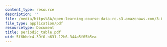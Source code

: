 ```yaml
---
content_type: resource
description: ''
file: /media/https%3A/open-learning-course-data-rc.s3.amazonaws.com/3-094-materials-in-human-experience-spring-2004/5f6bbdc439f0b63112b6344a5f65b5ea_periodic_table.pdf
file_type: application/pdf
resourcetype: Document
title: periodic_table.pdf
uid: 5f6bbdc4-39f0-b631-12b6-344a5f65b5ea
---
```

